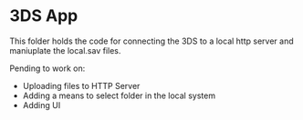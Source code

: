 # 3DS App

This folder holds the code for connecting the 3DS to a local http server and maniuplate the local.sav files.

Pending to work on:
- Uploading files to HTTP Server
- Adding a means to select folder in the local system
- Adding UI

